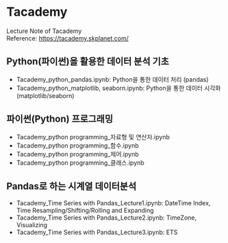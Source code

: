 # Tacademy
Lecture Note of Tacademy\
Reference: https://tacademy.skplanet.com/

## Python(파이썬)을 활용한 데이터 분석 기초
- Tacademy_python_pandas.ipynb: Python을 통한 데이터 처리 (pandas)
- Tacademy_python_matplotlib, seaborn.ipynb: Python을 통한 데이터 시각화 (matplotlib/seaborn)

## 파이썬(Python) 프로그래밍
- Tacademy_python programming_자료형 및 연산자.ipynb
- Tacademy_python programming_함수.ipynb
- Tacademy_python programming_제어.ipynb
- Tacademy_python programming_클래스.ipynb

## Pandas로 하는 시계열 데이터분석
- Tacademy_Time Series with Pandas_Lecture1.ipynb: DateTime Index, Time Resampling/Shifting/Rolling and Expanding
- Tacademy_Time Series with Pandas_Lecture2.ipynb: TimeZone, Visualizing
- Tacademy_Time Series with Pandas_Lecture3.ipynb: ETS
